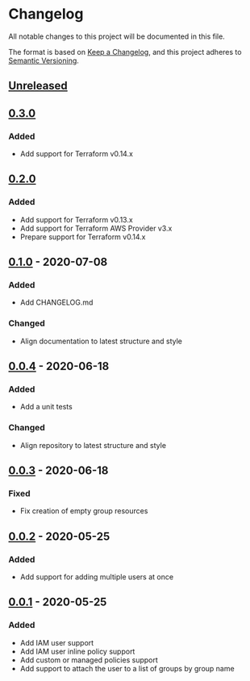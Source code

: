# Changelog
All notable changes to this project will be documented in this file.

The format is based on [Keep a Changelog](https://keepachangelog.com/en/1.0.0/),
and this project adheres to [Semantic Versioning](https://semver.org/spec/v2.0.0.html).

## [Unreleased]

## [0.3.0]
### Added
- Add support for Terraform v0.14.x

## [0.2.0]
### Added
- Add support for Terraform v0.13.x
- Add support for Terraform AWS Provider v3.x
- Prepare support for Terraform v0.14.x

## [0.1.0] - 2020-07-08
### Added
- Add CHANGELOG.md

### Changed
- Align documentation to latest structure and style

## [0.0.4] - 2020-06-18
### Added
- Add a unit tests

### Changed
- Align repository to latest structure and style

## [0.0.3] - 2020-06-18
### Fixed
- Fix creation of empty group resources

## [0.0.2] - 2020-05-25
### Added
- Add support for adding multiple users at once

## [0.0.1] - 2020-05-25
### Added
- Add IAM user support
- Add IAM user inline policy support
- Add custom or managed policies support
- Add support to attach the user to a list of groups by group name

<!-- markdown-link-check-disable -->
[Unreleased]: https://github.com/mineiros-io/terraform-aws-iam-user/compare/v0.3.0...HEAD
[0.3.0]: https://github.com/mineiros-io/terraform-aws-iam-user/compare/v0.2.0...v0.3.0
<!-- markdown-link-check-disabled -->
[0.2.0]: https://github.com/mineiros-io/terraform-aws-iam-user/compare/v0.1.0...v0.2.0
[0.1.0]: https://github.com/mineiros-io/terraform-aws-iam-user/compare/v0.0.4...v0.1.0
[0.0.4]: https://github.com/mineiros-io/terraform-aws-iam-user/compare/v0.0.3...v0.0.4
[0.0.3]: https://github.com/mineiros-io/terraform-aws-iam-user/compare/v0.0.2...v0.0.3
[0.0.2]: https://github.com/mineiros-io/terraform-aws-iam-user/compare/v0.0.1...v0.0.2
[0.0.1]: https://github.com/mineiros-io/terraform-aws-iam-user/releases/tag/v0.0.1
